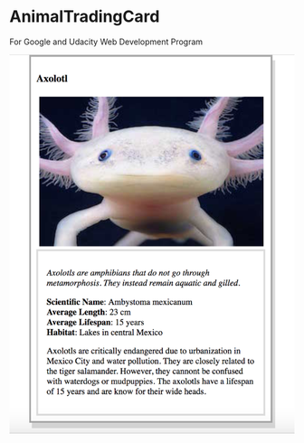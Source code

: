 # AnimalTradingCard
For Google and Udacity Web Development Program


<img src="https://github.com/sriniva5/AnimalTradingCard/blob/master/Screen%20Shot%202018-03-14%20at%207.43.58%20PM.png">
